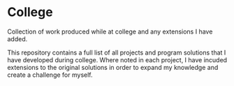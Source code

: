 # College
Collection of work produced while at college and any extensions I have added.

This repository contains a full list of all projects and program solutions that I have developed during college.
Where noted in each project, I have incuded extensions to the original solutions in order to expand my knowledge and create a challenge for myself.
